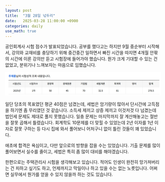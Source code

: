 ```yaml
---
layout: post
title:  "3월 28일 넋두리"
date:   2025-03-28 11:00:00 +0900
categories: daily
use_math: true
---
```


공인회계사 시험 점수가 발표되었습니다. 공부를 했다고는 하지만 9월 중순부터 시작해서, 강의와 교재비를 충당하기 위해 중간중간 일하면서 빠진 시간을 따지면 4개월 안팎의 시간에 이론 강의만 듣고 시험장에 들어가야 했습니다. 뭔가 크게 기대할 수 있는 건 없었고, 분위기나 느껴보자는 마음으로 임했습니다.

![cpa](/assets/images/2025-03-28-cpa/result.png)

일단 당초의 목표였던 평균 40점은 넘겼는데, 세법은 암기량이 많아서 단시간에 고득점을 하기엔 좀 무리였던 것 같습니다. 소득세 제끼고 상증 제끼고 이것저것 다 넘겼는데 법인세 문제도 제대로 풀지 못했습니다. 일충 문제는 마지막까지 잘 계산해놓고는 절반을 잘못 곱해서 틀렸습니다. 회계학도 10문제를 더 맞힐 수 있었는데 2년 이자를 1년 이자로 잘못 구하는 등 다시 집에 와서 풀어보니 어처구니 없이 틀린 것들이 꽤 있었습니다.

애초에 합격은 욕심이고, 다만 앞으로의 방향을 잡을 수는 있었습니다. 기출 문제를 많이 풀어보면서 실수를 줄이고, 세법은 특히 좀 많이 대비를 해야겠습니다.

한편으로는 주택관리사 시험을 생각해보고 있습니다. 적어도 인생이 완전히 망가져버리는 건 피하고 싶기도 하고, 언제까지고 막일이나 하고 있을 수는 없는 노릇입니다. 어쩌면 실무에서 뭔가를 얻을 수 있지 않을까 하는 것도 있습니다.